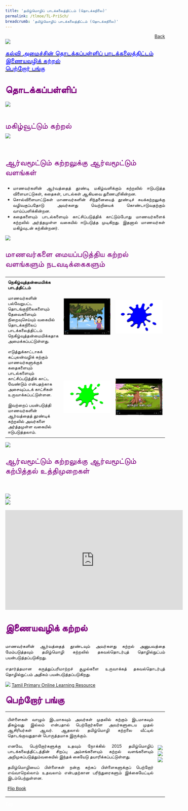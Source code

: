 ```yaml
---
title: 'தமிழ்மொழிப் பாடக்கலைத்திட்டம் (தொடக்கநிலை)'
permalink: /tlmoe/TL-PriSch/
breadcrumb: 'தமிழ்மொழிப் பாடக்கலைத்திட்டம் (தொடக்கநிலை)'
---
```

<html>
<body>
<style>
 table {
  font-family: arial, sans-serif;
  border-collapse: collapse;
  width: 100%;
}

td{
  border: 1px solid #dddddd;
  text-align: left;
  padding: 8px;
  width:60%;
}
</style>
<!-- Global site tag (gtag.js) - Google Ads: 726049306 -->
<script async src="https://www.googletagmanager.com/gtag/js?id=AW-726049306"></script>
<script>
  window.dataLayer = window.dataLayer || [];
  function gtag(){dataLayer.push(arguments);}
  gtag('js', new Date());

  gtag('config', 'AW-726049306');
</script>
<a href="/gallery/தமிழ்மொழிக்-காட்சிக்கூடம்-tamil-exhibitions-b/moe-curriculum/" style="float:right;">Back</a><br/>
<img src="/images/TL-Pri-Header.jpg">
<p>
<a href="#C1" style="font-size:20px"><span style="color:blue;">கல்வி அமைச்சின் தொடக்கப்பள்ளிப் பாடக்கலைத்திட்டம் 
</span></a><br/>
 <a href="#C3" style="font-size:20px"><span style="color:blue;">இணையவழிக் கற்றல்
</span></a><br/>
 <a href="#C2" style="font-size:20px"><span style="color:blue;">பெற்றோர் பங்கு 
</span></a><br/><br/>
<h4 id="C1"><span style="font-size:30px;color:purple;">தொடக்கப்பள்ளிப் 
</span></h4>
 <img src="/images/MOE-Curriculum-TL-Primary-Image-1.jpg">
 <br/>
<br/>
<p style="font-size:25px;color:purple">மகிழ்வூட்டும் கற்றல்  <br/>
 <img src="/images/MOE-Curriculum-TL-Primary-Image-2.jpg"><br/><br/>
</p>
 <p style="font-size:25px;color:purple;">ஆர்வமூட்டும் கற்றலுக்கு ஆர்வமூட்டும் வளங்கள்</p>
<ul>
<li style="text-align:justify;">மாணவர்களின் ஆர்வத்தைத் தூண்டி மகிழ்வளிக்கும் கற்றலில் ஈடுபடுத்த விளையாட்டுகள், கதைகள், பாடல்கள் ஆகியவை துணைபுரிகின்றன.  
</li>
<li style="text-align:justify;">சொல்விளையாட்டுகள் மாணவர்களின் சிந்தனையைத் தூண்டிச் சுயக்கற்றலுக்கு வழிவகுப்பதோடு அவர்களது வெற்றியைக் கொண்டாடுவதற்கும் வாய்ப்பளிக்கின்றன. 
</li>
<li style="text-align:justify;">கதைகளையும் பாடல்களையும் காட்சிப்படுத்திக் காட்டும்போது மாணவர்களைக் கற்றலில் அர்த்தமுள்ள வகையில் ஈடுபடுத்த முடிகிறது. இதனால் மாணவர்கள் மகிழ்வுடன் கற்கின்றனர்.
</li>
</ul>
<img src="/images/MOE-Curriculum-TL-Primary-Image-3.jpg">
<br/>

<p style="font-size:25px; color:purple;">மாணவர்களை மையப்படுத்திய கற்றல் வளங்களும் நடவடிக்கைகளும் <br/></p>
 
 <table style="border-collapse: collapse; width: 100%;">
<tr>
    <td rowspan="2" style="text-align:left;padding:8px; width:33.33%;"><strong> நெகிழ்வுத்தன்மைமிக்க  <br/> பாடத்திட்டம்</strong><br/><br/>
    மாணவர்களின் பல்வேறுபட்ட தொடங்குநிலைகளையும் தேவைகளையும் நிறைவுசெய்யும் வகையில் தொடக்கநிலைப் பாடக்கலைத்திட்டம் நெகிழ்வுத்தன்மைமிக்கதாக அமைக்கப்பட்டுள்ளது. 
<br/><br/>
எடுத்துக்காட்டாகக் கட்புலன்வழிக் கற்கும் மாணவர்களுக்குக் கதைகளையும் பாடல்களையும் காட்சிப்படுத்திக் காட்ட வேண்டும் என்பதற்காக அசைவுப்படக் காட்சிகள் உருவாக்கப்பட்டுள்ளன. <br/><br/>
இவற்றைப் பயன்படுத்தி மாணவர்களின் ஆர்வத்தைத் தூண்டிக் கற்றலில் அவர்களை அர்த்தமுள்ள வகையில் ஈடுபடுத்தலாம். 
</td>
    <td style="text-align: left;padding: 8px;width:33.33%;">
    <img src="/tlmoe/tl-prisch01.png"></td>
    <td style="text-align: left;padding: 8px;width:33.33%;">
    <img src="/tlmoe/tl-prisch04.png"></td>
     </tr>
     <tr>
      <td style="text-align: left;padding: 8px;width:33.33%;">
    <img src="/tlmoe/tl-prisch03.png"></td>
     <td style="text-align: left;padding: 8px;width:33.33%;">
<img src="/tlmoe/tl-prisch02.png"></td>
 </tr>
  </table>
<img src="/images/MOE-Curriculum-TL-Primary-Image-4.jpg">


<p style="font-size:25px; color:purple;" >ஆர்வமூட்டும் கற்றலுக்கு ஆர்வமூட்டும் கற்பித்தல் உத்திமுறைகள் </p> <br/>

<img src="/images/MOE-Curriculum-TL-Primary-Image-5.jpg"><br/>
<img src="/images/MOE-Curriculum-TL-Primary-Image-6.jpg"><br/>
<center>
<iframe width="560" height="315" src="https://www.youtube.com/embed/7bDcJCHpYHM" frameborder="0" allow="accelerometer; autoplay; encrypted-media; gyroscope; picture-in-picture" allowfullscreen></iframe>
</center>
<br/>
<h4 id="C2"><span style="font-size:30px; color:purple;">இணையவழிக் கற்றல் 

 </span></h4>
 <p style="text-align:justify;">மாணவர்களின் ஆர்வத்தைத் தூண்டவும் அவர்களது கற்றல் அனுபவத்தை மேம்படுத்தவும் தமிழ்மொழி கற்றலில் தகவல்தொடர்புத் தொழில்நுட்பம் பயன்படுத்தப்படுகிறது. 
<br/><br/>எதார்த்தமான கருத்துப்பரிமாற்றச் சூழல்களை உருவாக்கத் தகவல்தொடர்புத் தொழில்நுட்பம் அதிகம் பயன்படுத்தப்படுகிறது.  
</p>
<img src="/images/MOE-Curriculum-TL-Primary-Image-7a.jpg">
<a href="http://www.mtl.moe.edu.sg/theenthamizh" target="_blank">Tamil Primary Online Learning Resource</a>
<h4 id="C3"><span style="font-size:30px; color:purple;">பெற்றோர் பங்கு </span></h4>
<table style="width:100%">
 <tr>
    <td><p style="text-align:justify;">பிள்ளைகள் வாழும் இடமாகவும் அவர்கள் முதலில் கற்கும் இடமாகவும் திகழ்வது இல்லம் என்பதால் பெற்றோர்களே அவர்களுடைய முதல் ஆசிரியர்கள் ஆவர். ஆதலால் தமிழ்மொழி கற்றலை வீட்டில் தொடங்குவதுதான் பொருத்தமாக இருக்கும். <br/><br/>
     எனவே, பெற்றோர்களுக்கு உதவும் நோக்கில் 2015 தமிழ்மொழிப் பாடக்கலைத்திட்டத்தின் சிறப்பு அம்சங்களையும் கற்றல் வளங்களையும் அறிமுகப்படுத்தும்வகையில் இந்தக் கையேடு தயாரிக்கப்பட்டுள்ளது. <br/><br/>
     தமிழ்மொழியைப் பிள்ளைகள் நன்கு கற்கப் பிள்ளைகளுக்குப் பெற்றோர் எவ்வாறெல்லாம் உதவலாம் என்பதற்கான பரிந்துரைகளும் இக்கையேட்டில் இடம்பெற்றுள்ளன.<br/><br/>
    <a href="https://online.anyflip.com/cqrzz/lsou/index.html" target="_blank">Flip Book</a>
</p></td>
  <td><img src="/images/TL-Pri_Right-Update1.png"><br/>
   <img src="/images/TL-Pri-Right-Update2.png"><br/>
   <img src="/images/TL-Pri-Right-Update3.png">
   </td>
 </tr>
 </table>
<div class="btntop"><a href="#top" style="text-decoration:none;"><span style="color:white"><b>Top</b></span></a></div>
